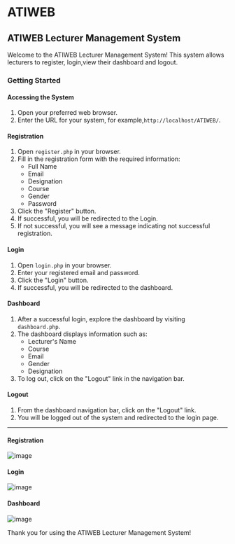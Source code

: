 # ATIWEB
## ATIWEB Lecturer Management System

Welcome to the ATIWEB Lecturer Management System! This system allows lecturers to register, login,view their dashboard and logout.

### Getting Started

#### Accessing the System

1. Open your preferred web browser.
2. Enter the URL for your system, for example,`http://localhost/ATIWEB/`.


#### Registration

1. Open `register.php` in your browser.
2. Fill in the registration form with the required information:
   - Full Name
   - Email
   - Designation
   - Course
   - Gender
   - Password
3. Click the "Register" button.
4. If successful, you will be redirected to the Login.
5. If not successful, you will see a message indicating not successful registration.

#### Login

1. Open `login.php` in your browser.
2. Enter your registered email and password.
3. Click the "Login" button.
4. If successful, you will be redirected to the dashboard.

#### Dashboard

1. After a successful login, explore the dashboard by visiting `dashboard.php`.
2. The dashboard displays information such as:
   - Lecturer's Name
   - Course
   - Email
   - Gender
   - Designation
3. To log out, click on the "Logout" link in the navigation bar.

#### Logout

1. From the dashboard navigation bar, click on the "Logout" link.
2. You will be logged out of the system and redirected to the login page.

---
#### Registration
![image](https://github.com/rihamnazeer/ATIWEB/assets/90144970/0566237d-fd08-430a-875d-fe9efe688f99)

#### Login
![image](https://github.com/rihamnazeer/ATIWEB/assets/90144970/59e0d52b-7256-456b-aa4e-228833096fc4)

#### Dashboard
![image](https://github.com/rihamnazeer/ATIWEB/assets/90144970/423730a2-0942-4fb5-91a3-fd8934da6a9f)


Thank you for using the ATIWEB Lecturer Management System!
